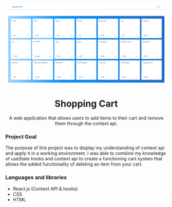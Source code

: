 <p align="center"><img width="900" src="https://github.com/ibahm/Shopping-Cart-ContextAPI/blob/master/public/images/shopping-cart.png"></p>
<h1 align="center">Shopping Cart</h1>
<p align="center">A web application that allows users to add items to their cart and remove them through the context api.</p>
<h3>Project Goal</h3>
<p>The purpose of this project was to display my understanding of context api and apply it in a working environment. I was able to combine my knowledge of useState hooks and context api to create a functioning cart system that allows the added functionality of deleting an item from your cart.</p>

<h3>Languages and libraries</h3>
<ul>
  <li>React.js (Context API & hooks)</li>
  <li>CSS</li>
  <li>HTML</li>
<ul>
